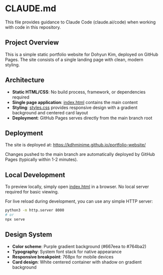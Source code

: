 # CLAUDE.md

This file provides guidance to Claude Code (claude.ai/code) when working with code in this repository.

## Project Overview

This is a simple static portfolio website for Dohyun Kim, deployed on GitHub Pages. The site consists of a single landing page with clean, modern styling.

## Architecture

- **Static HTML/CSS**: No build process, framework, or dependencies required
- **Single page application**: [index.html](index.html) contains the main content
- **Styling**: [styles.css](styles.css) provides responsive design with a gradient background and centered card layout
- **Deployment**: GitHub Pages serves directly from the main branch root

## Deployment

The site is deployed at: https://kdhminime.github.io/portfolio-website/

Changes pushed to the main branch are automatically deployed by GitHub Pages (typically within 1-2 minutes).

## Local Development

To preview locally, simply open [index.html](index.html) in a browser. No local server required for basic viewing.

For live reload during development, you can use any simple HTTP server:
```bash
python3 -m http.server 8000
# or
npx serve
```

## Design System

- **Color scheme**: Purple gradient background (#667eea to #764ba2)
- **Typography**: System font stack for native appearance
- **Responsive breakpoint**: 768px for mobile devices
- **Card design**: White centered container with shadow on gradient background
